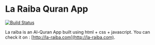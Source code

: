 La Raiba Quran App
==================

[![Build Status](https://travis-ci.org/laraiba/quran-app.svg?branch=master)](https://travis-ci.org/laraiba/quran-app)

La raiba is an Al-Quran App built using html + css + javascript. You can check it on : 
[http://la-raiba.com](http://la-raiba.com).
